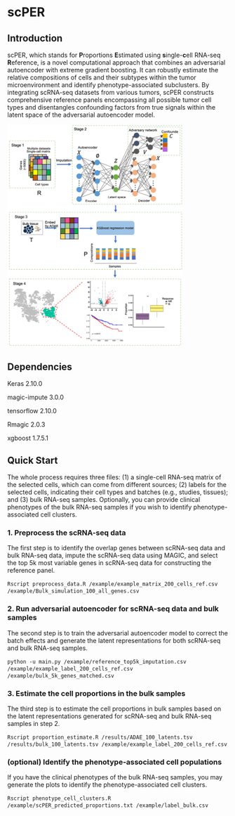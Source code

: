 # scPER
## Introduction
scPER, which stands for **P**roportions **E**stimated using **s**ingle-**c**ell RNA-seq **R**eference, is a novel computational approach that combines an adversarial autoencoder with extreme gradient boosting. It can robustly estimate the relative compositions of cells and their subtypes within the tumor microenvironment and identify phenotype-associated subclusters. By integrating scRNA-seq datasets from various tumors, scPER constructs comprehensive reference panels encompassing all possible tumor cell types and disentangles confounding factors from true signals within the latent space of the adversarial autoencoder model.

<img src="./overview.png" height=10% width="400">

## Dependencies
Keras 2.10.0

magic-impute 3.0.0

tensorflow 2.10.0

Rmagic 2.0.3

xgboost 1.7.5.1

## Quick Start
The whole process requires three files: (1) a single-cell RNA-seq matrix of the selected cells, which can come from different sources; (2) labels for the selected cells, indicating their cell types and batches (e.g., studies, tissues); and (3) bulk RNA-seq samples. Optionally, you can provide clinical phenotypes of the bulk RNA-seq samples if you wish to identify phenotype-associated cell clusters.

### 1. Preprocess the scRNA-seq data
The first step is to identify the overlap genes between scRNA-seq data and bulk RNA-seq data, impute the scRNA-seq data using MAGIC, and select the top 5k most variable genes in scRNA-seq data for constructing the reference panel. 

```
Rscript preprocess_data.R /example/example_matrix_200_cells_ref.csv /example/Bulk_simulation_100_all_genes.csv
```

### 2. Run adversarial autoencoder for scRNA-seq data and bulk samples

The second step is to train the adversarial autoencoder model to correct the batch effects and generate the latent representations for both scRNA-seq and bulk RNA-seq samples. 

```
python -u main.py /example/reference_top5k_imputation.csv  /example/example_label_200_cells_ref.csv  /example/bulk_5k_genes_matched.csv
```
### 3. Estimate the cell proportions in the bulk samples
The third step is to estimate the cell proportions in bulk samples based on the latent representations generated for scRNA-seq and bulk RNA-seq samples in step 2.

```
Rscript proportion_estimate.R /results/ADAE_100_latents.tsv /results/bulk_100_latents.tsv /example/example_label_200_cells_ref.csv
```
### (optional) Identify the phenotype-associated cell populations
If you have the clinical phenotypes of the bulk RNA-seq samples, you may generate the plots to identify the phenotype-associated cell clusters. 

```
Rscript phenotype_cell_clusters.R /example/scPER_predicted_proportions.txt /example/label_bulk.csv
```
